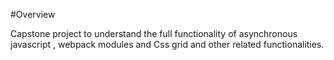 #Overview 

Capstone project to understand the full functionality of asynchronous javascript , webpack modules and Css grid and other related functionalities.